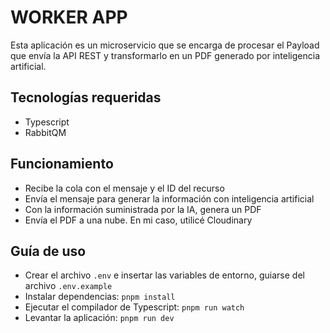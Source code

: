 # WORKER APP

Esta aplicación es un microservicio que se encarga de procesar el Payload que envía la API REST y transformarlo en un PDF generado por inteligencia artificial.

## Tecnologías requeridas

- Typescript
- RabbitQM

## Funcionamiento

- Recibe la cola con el mensaje y el ID del recurso
- Envía el mensaje para generar la información con inteligencia artificial
- Con la información suministrada por la IA, genera un PDF
- Envía el PDF a una nube. En mi caso, utilicé Cloudinary

## Guía de uso

- Crear el archivo `.env` e insertar las variables de entorno, guiarse del archivo `.env.example`
- Instalar dependencias: `pnpm install`
- Ejecutar el compilador de Typescript: `pnpm run watch`
- Levantar la aplicación: `pnpm run dev`